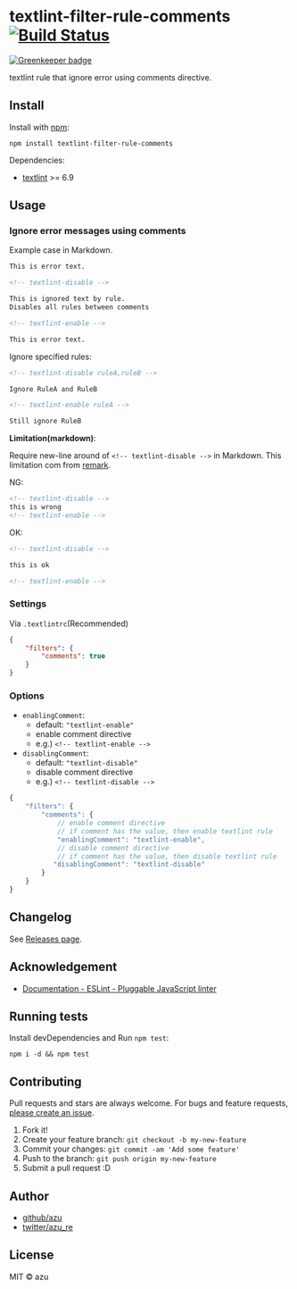 # textlint-filter-rule-comments [![Build Status](https://travis-ci.org/textlint/textlint-filter-rule-comments.svg?branch=master)](https://travis-ci.org/textlint/textlint-filter-rule-comments)

[![Greenkeeper badge](https://badges.greenkeeper.io/textlint/textlint-filter-rule-comments.svg)](https://greenkeeper.io/)

textlint rule that ignore error using comments directive.

## Install

Install with [npm](https://www.npmjs.com/):

    npm install textlint-filter-rule-comments

Dependencies:

- [textlint](http://textlint.github.io/ "textlint") >= 6.9

## Usage

### Ignore error messages using comments

Example case in Markdown.

```markdown
This is error text.

<!-- textlint-disable -->

This is ignored text by rule.
Disables all rules between comments

<!-- textlint-enable -->

This is error text.
```

Ignore specified rules:

```markdown
<!-- textlint-disable ruleA,ruleB -->

Ignore RuleA and RuleB

<!-- textlint-enable ruleA -->

Still ignore RuleB
```

**Limitation(markdown)**:

Require new-line around of `<!-- textlint-disable -->` in Markdown.
This limitation com from [remark](https://github.com/wooorm/remark "remark").

NG:

```markdown
<!-- textlint-disable -->
this is wrong
<!-- textlint-enable -->
```

OK:

```markdown
<!-- textlint-disable -->

this is ok

<!-- textlint-enable -->
```

### Settings

Via `.textlintrc`(Recommended)


```json
{
    "filters": {
        "comments": true
    }
}
```

### Options

- `enablingComment`:
    - default: `"textlint-enable"` 
    - enable comment directive
    - e.g.) `<!-- textlint-enable -->`
- `disablingComment`:
    - default: `"textlint-disable"` 
    - disable comment directive
    - e.g.) `<!-- textlint-disable -->`

```js
{
    "filters": {
        "comments": {
            // enable comment directive
            // if comment has the value, then enable textlint rule
            "enablingComment": "textlint-enable",
            // disable comment directive
            // if comment has the value, then disable textlint rule
           "disablingComment": "textlint-disable"
        }
    }
}
```



## Changelog

See [Releases page](https://github.com/textlint/textlint-filter-rule-comments/releases).

## Acknowledgement

- [Documentation - ESLint - Pluggable JavaScript linter](http://eslint.org/docs/user-guide/configuring#disabling-rules-with-inline-comments "Documentation - ESLint - Pluggable JavaScript linter")

## Running tests

Install devDependencies and Run `npm test`:

    npm i -d && npm test

## Contributing

Pull requests and stars are always welcome.
For bugs and feature requests, [please create an issue](https://github.com/textlint/textlint-filter-rule-comments/issues).

1. Fork it!
2. Create your feature branch: `git checkout -b my-new-feature`
3. Commit your changes: `git commit -am 'Add some feature'`
4. Push to the branch: `git push origin my-new-feature`
5. Submit a pull request :D

## Author

- [github/azu](https://github.com/azu)
- [twitter/azu_re](http://twitter.com/azu_re)

## License

MIT © azu
